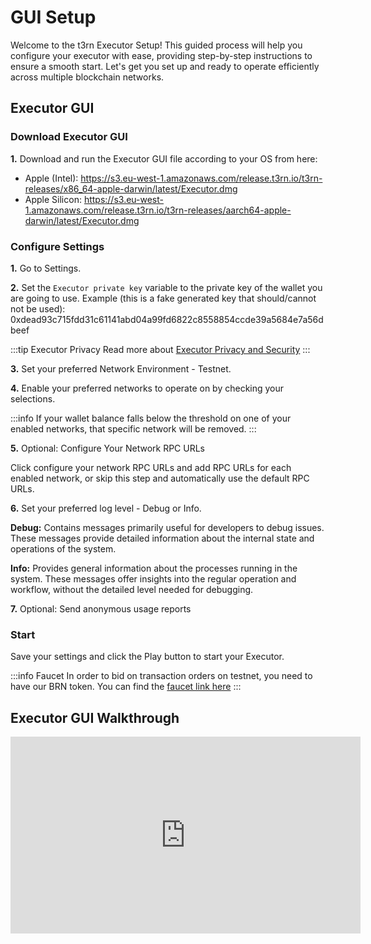 # GUI Setup

Welcome to the t3rn Executor Setup! This guided process will help you configure your executor with ease, providing step-by-step instructions to ensure a smooth start. Let's get you set up and ready to operate efficiently across multiple blockchain networks.

## Executor GUI

### Download Executor GUI

**1.** Download and run the Executor GUI file according to your OS from here:

- Apple (Intel): https://s3.eu-west-1.amazonaws.com/release.t3rn.io/t3rn-releases/x86_64-apple-darwin/latest/Executor.dmg
- Apple Silicon: https://s3.eu-west-1.amazonaws.com/release.t3rn.io/t3rn-releases/aarch64-apple-darwin/latest/Executor.dmg

### Configure Settings

**1.** Go to Settings.

**2.** Set the `Executor private key` variable to the private key of the wallet you are going to use. Example (this is a fake generated key that should/cannot not be used): 0xdead93c715fdd31c61141abd04a99fd6822c8558854ccde39a5684e7a56dbeef

:::tip Executor Privacy
Read more about [Executor Privacy and Security](../../resources/executor-privacy.md)
:::

**3.** Set your preferred Network Environment - Testnet.

**4.** Enable your preferred networks to operate on by checking your selections.

:::info If your wallet balance falls below the threshold on one of your enabled networks, that specific network will be removed.
:::

**5.** Optional: Configure Your Network RPC URLs

Click configure your network RPC URLs and add RPC URLs for each enabled network, or skip this step and automatically use the default RPC URLs.

<!-- ### Configure Your Arbitrage Strategies

Click configure your arbitrage strategies, and expand for each network and asset to add your own strategies.

There are 5 fields for each asset.

**1.** Minimum Profit per Order

- Specify the lowest acceptable profit that your executor should aim for when bidding on orders.

**2.** Minimum Profit Rate

- Determine the lowest acceptable profit rate, as a percentage, for your executor when bidding on orders. This rate helps assess the profitability of an order relative to its size.

**3.** Maximum Amount per Order

- Indicate the highest amount your executor is allowed to bid for a single order.

**4.** Minimum Amount per Order

- Establish the smallest amount your executor should consider when bidding on orders.

**5.** Maximum Share of my Balance per Order

- Specify the highest percentage of your total balance that your executor can allocate to a single order.

**6.** Save strategy -->

**6.** Set your preferred log level - Debug or Info.

**Debug:** Contains messages primarily useful for developers to debug issues. These messages provide detailed information about the internal state and operations of the system.

**Info:** Provides general information about the processes running in the system. These messages offer insights into the regular operation and workflow, without the detailed level needed for debugging.

**7.** Optional: Send anonymous usage reports

### Start

Save your settings and click the Play button to start your Executor.

:::info Faucet
In order to bid on transaction orders on testnet, you need to have our BRN token. You can find the [faucet link here](../../resources/faucet)
:::

## Executor GUI Walkthrough

<iframe width="560" height="315" src="https://www.youtube.com/embed/6FJuaJB6_Vo?si=TGohAI0LVcOxpr7j" title="YouTube video player" frameborder="0" allow="accelerometer; autoplay; clipboard-write; encrypted-media; gyroscope; picture-in-picture; web-share" referrerpolicy="strict-origin-when-cross-origin" allowfullscreen></iframe>
